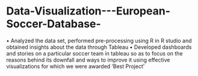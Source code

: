 # Data-Visualization---European-Soccer-Database-
•	Analyzed the data set, performed pre-processing using R in R studio and obtained insights about the data through Tableau
•	Developed dashboards and stories on a particular soccer team in tableau so as to focus on the reasons behind its downfall and ways to improve it using effective visualizations for which we were awarded ‘Best Project’
